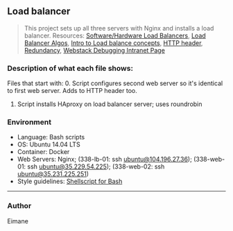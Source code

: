## Load balancer
> This project sets up all three servers with Nginx and installs a load balancer.
> Resources: [Software/Hardware Load Balancers](https://www.thegeekstuff.com/2016/01/load-balancer-intro/),
> [Load Balancer Algos](https://devcentral.f5.com/articles/intro-to-load-balancing-for-developers-ndash-the-algorithms),
> [Intro to Load balance concepts](https://www.digitalocean.com/community/tutorials/an-introduction-to-haproxy-and-load-balancing-concepts),
> [HTTP header](https://www.techopedia.com/definition/27178/http-header),
> [Redundancy](https://en.wikipedia.org/wiki/Redundancy_%28engineering%29),
> [Webstack Debugging Intranet Page](https://intranet.hbtn.io/concepts/68)

### Description of what each file shows:
Files that start with:
0. Script configures second web server so it's identical to first web server. Adds to HTTP header too.
1. Script installs HAproxy on load balancer server; uses roundrobin

### Environment
* Language: Bash scripts
* OS: Ubuntu 14.04 LTS
* Container: Docker
* Web Servers: Nginx; (338-lb-01: ssh ubuntu@104.196.27.36); (338-web-01: ssh ubuntu@35.229.54.225); (338-web-02: ssh ubuntu@35.231.225.251)
* Style guidelines: [Shellscript for Bash](https://github.com/koalaman/shellcheck)
---
### Author
Eimane

